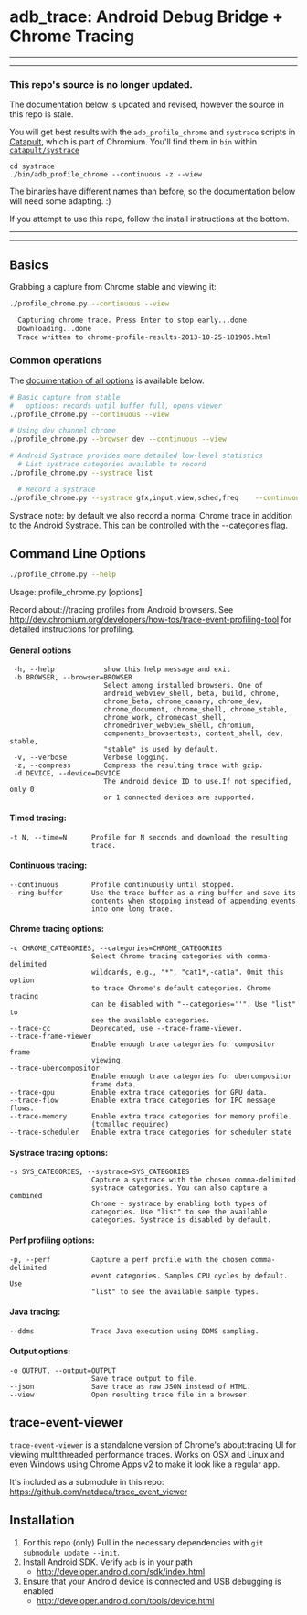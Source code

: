 # adb_trace: Android Debug Bridge + Chrome Tracing

----------
----------

### This repo's source is no longer updated. 

The documentation below is updated and revised, however the source in this repo is stale.

You will get best results with the `adb_profile_chrome` and `systrace` scripts in [Catapult](https://github.com/catapult-project/catapult/), which is part of Chromium.
You'll find them in `bin` within [`catapult/systrace`](https://github.com/catapult-project/catapult/tree/master/systrace/)
```
cd systrace
./bin/adb_profile_chrome --continuous -z --view
```

The binaries have different names than before, so the documentation below will need some adapting. :)

If you attempt to use this repo, follow the install instructions at the bottom.

----------
----------


## Basics

Grabbing a capture from Chrome stable and viewing it:

```sh
./profile_chrome.py --continuous --view

  Capturing chrome trace. Press Enter to stop early...done
  Downloading...done
  Trace written to chrome-profile-results-2013-10-25-181905.html
```

### Common operations
The [documentation of all options](https://github.com/johnmccutchan/adb_trace#command-line-options) is available below.

```sh
# Basic capture from stable
#   options: records until buffer full, opens viewer
./profile_chrome.py --continuous --view

# Using dev channel chrome
./profile_chrome.py --browser dev --continuous --view

# Android Systrace provides more detailed low-level statistics
  # List systrace categories available to record
./profile_chrome.py --systrace list

  # Record a systrace
./profile_chrome.py --systrace gfx,input,view,sched,freq    --continuous --view

```

Systrace note: by default we also record a normal Chrome trace in addition to the [Android Systrace](http://developer.android.com/tools/help/systrace.html). This can be controlled with the --categories flag.


## Command Line Options

```sh
./profile_chrome.py --help
```
Usage: profile_chrome.py [options]

Record about://tracing profiles from Android browsers. See http://dev.chromium.org/developers/how-tos/trace-event-profiling-tool for detailed instructions for profiling.

#### General options

     -h, --help            show this help message and exit
     -b BROWSER, --browser=BROWSER
                           Select among installed browsers. One of
                           android_webview_shell, beta, build, chrome,
                           chrome_beta, chrome_canary, chrome_dev,
                           chrome_document, chrome_shell, chrome_stable,
                           chrome_work, chromecast_shell,
                           chromedriver_webview_shell, chromium,
                           components_browsertests, content_shell, dev, stable,
                           "stable" is used by default.
     -v, --verbose         Verbose logging.
     -z, --compress        Compress the resulting trace with gzip.
     -d DEVICE, --device=DEVICE
                           The Android device ID to use.If not specified, only 0
                           or 1 connected devices are supported.

####  Timed tracing:

    -t N, --time=N      Profile for N seconds and download the resulting
                        trace.

####  Continuous tracing:

    --continuous        Profile continuously until stopped.
    --ring-buffer       Use the trace buffer as a ring buffer and save its
                        contents when stopping instead of appending events
                        into one long trace.

####  Chrome tracing options:

    -c CHROME_CATEGORIES, --categories=CHROME_CATEGORIES
                        Select Chrome tracing categories with comma-delimited
                        wildcards, e.g., "*", "cat1*,-cat1a". Omit this option
                        to trace Chrome's default categories. Chrome tracing
                        can be disabled with "--categories=''". Use "list" to
                        see the available categories.
    --trace-cc          Deprecated, use --trace-frame-viewer.
    --trace-frame-viewer
                        Enable enough trace categories for compositor frame
                        viewing.
    --trace-ubercompositor
                        Enable enough trace categories for ubercompositor
                        frame data.
    --trace-gpu         Enable extra trace categories for GPU data.
    --trace-flow        Enable extra trace categories for IPC message flows.
    --trace-memory      Enable extra trace categories for memory profile.
                        (tcmalloc required)
    --trace-scheduler   Enable extra trace categories for scheduler state

####  Systrace tracing options:

    -s SYS_CATEGORIES, --systrace=SYS_CATEGORIES
                        Capture a systrace with the chosen comma-delimited
                        systrace categories. You can also capture a combined
                        Chrome + systrace by enabling both types of
                        categories. Use "list" to see the available
                        categories. Systrace is disabled by default.

####  Perf profiling options:

    -p, --perf          Capture a perf profile with the chosen comma-delimited
                        event categories. Samples CPU cycles by default. Use
                        "list" to see the available sample types.

####  Java tracing:

    --ddms              Trace Java execution using DDMS sampling.

####  Output options:

    -o OUTPUT, --output=OUTPUT
                        Save trace output to file.
    --json              Save trace as raw JSON instead of HTML.
    --view              Open resulting trace file in a browser.


## trace-event-viewer ##

`trace-event-viewer` is a standalone version of Chrome's about:tracing UI
for viewing multithreaded performance traces. Works on OSX and Linux and
even Windows using Chrome Apps v2 to make it look like a regular app.

It's included as a submodule in this repo: https://github.com/natduca/trace_event_viewer


## Installation ##

1. For this repo (only) Pull in the necessary dependencies with `git submodule update --init`.
1. Install Android SDK. Verify `adb` is in your path
    * http://developer.android.com/sdk/index.html
1. Ensure that your Android device is connected and USB debugging is enabled
    * http://developer.android.com/tools/device.html

